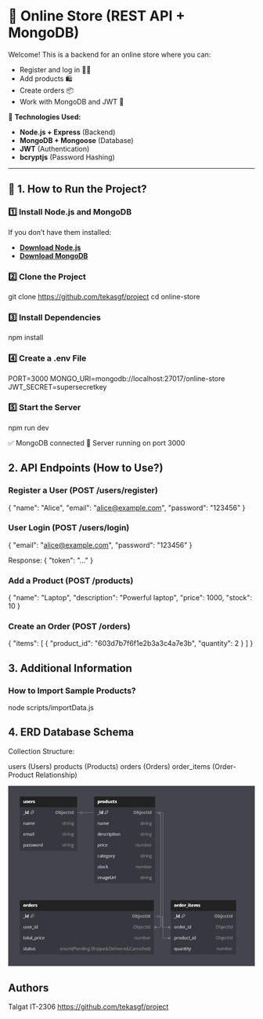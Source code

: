 # 🛒 Online Store (REST API + MongoDB)

Welcome! This is a backend for an online store where you can:  
- Register and log in 🧑‍💻  
- Add products 🛍️  
- Create orders 📦  
- Work with MongoDB and JWT 🔐  

📌 **Technologies Used:**  
- **Node.js + Express** (Backend)  
- **MongoDB + Mongoose** (Database)  
- **JWT** (Authentication)  
- **bcryptjs** (Password Hashing)  

---

## 🚀 1. How to Run the Project?

### **1️⃣ Install Node.js and MongoDB**
If you don’t have them installed:  
- **[Download Node.js](https://nodejs.org/)**  
- **[Download MongoDB](https://www.mongodb.com/try/download/community)**  

### **2️⃣ Clone the Project**

git clone https://github.com/tekasgf/project
cd online-store

### **3️⃣ Install Dependencies**
npm install

### **4️⃣ Create a .env File**
PORT=3000
MONGO_URI=mongodb://localhost:27017/online-store
JWT_SECRET=supersecretkey

### **5️⃣ Start the Server**
npm run dev

✅ MongoDB connected
🚀 Server running on port 3000

## 2. API Endpoints (How to Use?)

### **Register a User (POST /users/register)**
{
  "name": "Alice",
  "email": "alice@example.com",
  "password": "123456"
}

### **User Login (POST /users/login)**
{
  "email": "alice@example.com",
  "password": "123456"
}

Response:
{
  "token": "..."
}

### **Add a Product (POST /products)**
{
  "name": "Laptop",
  "description": "Powerful laptop",
  "price": 1000,
  "stock": 10
}

### **Create an Order (POST /orders)**
{
  "items": [
    {
      "product_id": "603d7b7f6f1e2b3a3c4a7e3b",
      "quantity": 2
    }
  ]
}

## 3. Additional Information

### **How to Import Sample Products?**
node scripts/importData.js

## 4. ERD Database Schema
 
Collection Structure:

users (Users)
products (Products)
orders (Orders)
order_items (Order-Product Relationship)

![alt text](image.png)

## Authors

Talgat
IT-2306
https://github.com/tekasgf/project
